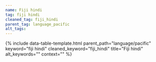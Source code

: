 ```yaml
---
name: Fiji hindi
tag: fiji hindi
cleaned_tag: fiji_hindi
parent_tag: language_pacific
alt_tags: 
---
```


{% include data-table-template.html 
  parent_path="language/pacific" 
  keyword="fiji hindi" 
  cleaned_keyword="fiji_hindi" 
  title="Fiji hindi"
  alt_keywords=""
  context=""
%}

